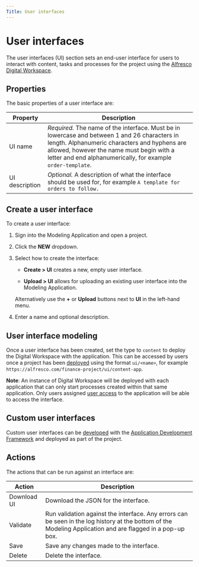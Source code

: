 ```yaml
---
Title: User interfaces
---
```


# User interfaces

The user interfaces (UI) section sets an end-user interface for users to interact with content, tasks and processes for the project using the [Alfresco Digital Workspace](../using/README.md).

## Properties

The basic properties of a user interface are:

| Property | Description |
| -------- | ----------- |
| UI name | *Required.* The name of the interface. Must be in lowercase and between 1 and 26 characters in length. Alphanumeric characters and hyphens are allowed, however the name must begin with a letter and end alphanumerically, for example `order-template`. |
| UI description | *Optional.* A description of what the interface should be used for, for example `A template for orders to follow.` |

## Create a user interface

To create a user interface:

1. Sign into the Modeling Application and open a project.

2. Click the **NEW** dropdown.

3. Select how to create the interface:

    * **Create > UI** creates a new, empty user interface.

    * **Upload > UI** allows for uploading an existing user interface into the Modeling Application.

    Alternatively use the **+** or **Upload** buttons next to **UI** in the left-hand menu.

4. Enter a name and optional description.

## User interface modeling

Once a user interface has been created, set the type to `content` to deploy the Digital Workspace with the application. This can be accessed by users once a project has been [deployed](../admin/release.md#deployment) using the format `ui/<name>`, for example `https://alfresco.com/finance-project/ui/content-app`.

**Note**: An instance of Digital Workspace will be deployed with each application that can only start processes created within that same application. Only users assigned [user access](../admin/release.md#deployment) to the application will be able to access the interface.

## Custom user interfaces

Custom user interfaces can be [developed](../develop/README.md) with the [Application Development Framework](https://www.alfresco.com/abn/adf/docs/) and deployed as part of the project.

## Actions

The actions that can be run against an interface are:

| Action | Description |
| ------ | ----------- |
| Download UI | Download the JSON for the interface. |
| Validate | Run validation against the interface. Any errors can be seen in the log history at the bottom of the Modeling Application and are flagged in a pop-up box. |
| Save | Save any changes made to the interface. |
| Delete | Delete the interface. |
